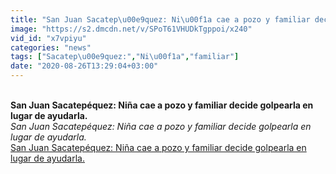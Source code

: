 ```yaml
---
title: "San Juan Sacatep\u00e9quez: Ni\u00f1a cae a pozo y familiar decide golpearla en lugar de ayudarla."
image: "https://s2.dmcdn.net/v/SPoT61VHUDkTgppoi/x240"
vid_id: "x7vpiyu"
categories: "news"
tags: ["Sacatep\u00e9quez:","Ni\u00f1a","familiar"]
date: "2020-08-26T13:29:04+03:00"
---
```

<br><b>San Juan Sacatepéquez: Niña cae a pozo y familiar decide golpearla en lugar de ayudarla.</b><br> <i>San Juan Sacatepéquez: Niña cae a pozo y familiar decide golpearla en lugar de ayudarla.</i><br> <u>San Juan Sacatepéquez: Niña cae a pozo y familiar decide golpearla en lugar de ayudarla.</u>
